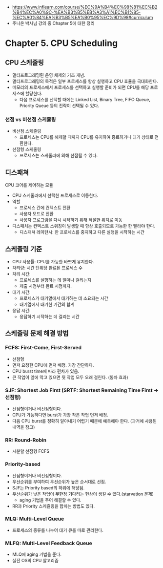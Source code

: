 - https://www.inflearn.com/course/%EC%9A%B4%EC%98%81%EC%B2%B4%EC%A0%9C-%EA%B3%B5%EB%A3%A1%EC%B1%85-%EC%A0%84%EA%B3%B5%EA%B0%95%EC%9D%98#curriculum
- 주니온 박사님 강의 중 Chapter 5에 대한 정리

# Chapter 5. CPU Scheduling

## CPU 스케줄링
- 멀티프로그래밍된 운영 체제의 기초 개념.
- 멀티프로그래밍의 목적은 일부 프로세스를 항상 실행하고 CPU 효율을 극대화한다.
- 메모리의 프로세스에서 프로세스를 선택하고 실행할 준비가 되면 CPU를 해당 프로세스에 할당한다.
  - 다음 프로세스를 선택할 때에는 Linked List, Binary Tree, FIFO Queue, Priority Queue 등의 전략이 선택될 수 있다.

### 선점 vs 비선점 스케쥴링
- 비선점 스케줄링
  - 프로세스는 CPU를 해제할 때까지 CPU를 유지하여 종료하거나 대기 상태로 전환한다.
- 선점형 스케줄링
  - 프로세스는 스케줄러에 의해 선점될 수 있다.

## 디스패쳐
CPU 코어를 제어하는 모듈
- CPU 스케줄러에서 선택한 프로세스로 이동한다.
- 역할
  - 프로세스 간에 컨텍스트 전환
  - 사용자 모드로 전환
  - 사용자 프로그램을 다시 시작하기 위해 적절한 위치로 이동
- 디스패처는 컨텍스트 스위칭이 발생할 때 항상 호출되므로 가능한 한 빨라야 한다.
  - 디스패쳐 레이턴시: 한 프로세스를 중지하고 다른 실행을 시작하는 시간

## 스케쥴링 기준
- CPU 사용률: CPU를 가능한 바쁘게 유지한다.
- 처리량: 시간 단위당 완료된 프로세스 수
- 처리 시간:
  - 프로세스를 실행하는 데 얼마나 걸리는지
  - 제출 시점부터 완료 시점까지.
- 대기 시간:
  - 프로세스가 대기열에서 대기하는 데 소요되는 시간
  - 대기열에서 대기한 기간의 합계
- 응답 시간:
  - 응답하기 시작하는 데 걸리는 시간

## 스케쥴링 문제 해결 방법
### FCFS: First-Come, First-Served
- 선점형
- 먼저 요청한 CPU에 먼저 배정. 가장 간단하다.
- CPU burst time에 따라 편차가 있음.
- 큰 작업이 앞에 막고 있으면 뒷 작업 모두 오래 걸린다. (똥차 효과)

### SJF: Shortest Job First (SRTF: Shortest Remaining Time First -> 선점형)
- 선점형이거나 비선점형이다.
- CPU가 가능하다면 burst가 가장 작은 작업 먼저 배정. 
- 다음 CPU burst를 정확히 알아내기 어렵기 때문에 예측해야 한다. (과거에 사용된 내역을 참고)

### RR: Round-Robin
- 시분할 선점형 FCFS

### Priority-based
- 선점형이거나 비선점형이다.
- 우선순위를 부여하여 우선순위가 높은 순서대로 선점.
- SJF는 Priority based의 하위에 해당됨.
- 우선순위가 낮은 작업이 무한정 기다리는 현상이 생길 수 있다.(starvation 문제)
  - aging 기법을 주어 해결할 수 있다.
- RR과 Priority 스케쥴링을 합치는 방법도 있다.
 
### MLQ: Multi-Level Queue
- 프로세스의 종류를 나누어 대기 큐를 따로 관리한다.

### MLFQ: Multi-Level Feedback Queue
- MLQ에 aging 기법을 준다.
- 실전 OS의 CPU 알고리즘
